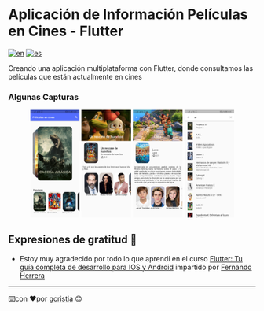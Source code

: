 # Aplicación de Información Películas en Cines - Flutter
[![en](https://img.shields.io/badge/lang-en-red.svg)](https://github.com/gcristia/Movie-Info-App-with-Flutter/blob/main/README.md)
[![es](https://img.shields.io/badge/lang-es-yellow.svg)](https://github.com/gcristia/Movie-Info-App-with-Flutter/blob/main/README.es.md)

Creando una aplicación multiplataforma con Flutter, donde consultamos las películas que están actualmente en cines

### Algunas Capturas
<p align="center" width="100%">
    <img width="20%" src="screenshot/1.jpg" alt="Home"> 
    <img width="20%" src="screenshot/2.jpg" alt="Description Movie"> 
    <img width="20%" src="screenshot/3.jpg" alt="Description Movie"> 
    <img width="20%" src="screenshot/4.jpg" alt="Search Movie"> 
</p> 

## Expresiones de gratitud 🎁
* Estoy muy agradecido por todo lo que aprendí en el curso [Flutter: Tu guía completa de desarrollo para IOS y Android](https://www.udemy.com/course/flutter-ios-android-fernando-herrera) impartido por [Fernando Herrera](https://fernando-herrera.com/)
---
⌨️con ❤️por [gcristia](https://github.com/gcristia) 😊